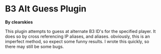 # B3 Alt Guess Plugin
**By clearskies**

This plugin attempts to guess at alternate B3 ID's for the specified player. It does so by cross referencing IP aliases, and aliases. obviously, this is an imperfect method, so expect some funny results. I wrote this quickly, so there may still be some bugs.
